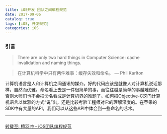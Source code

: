 ```yaml
---
title: iOS开发 团队之间编程规范
date: 2017-09-06
catalog: true
tags: [iOS, 开发规范]
categories: iOS
---
```


### 引言
> There are only two hard things in Computer Science: cache invalidation and naming things.

> 在计算机科学中只有两件难事：缓存失效和命名。 
>                                                       — Phil Karlton

计算机语言是人和计算机之间通讯的媒介。好的代码应该是就像人对计算机说话那样，自然而优雅。命名看上去是一件很简单的事，而往往越是简单的事越难做好，否则大师们也不会把命名看成是计算机界的难题了。如何把Objective-C这门计算机语言以优雅的方式“说”出，还是比较考验工程师对它的理解深度的。在苹果的SDK中有大量的API，我们可以从这些API中体会到一些命名的艺术。

<!--more-->

___

### 
[转载至: 檀羽冲 - iOS团队编程规范](http://www.jianshu.com/p/21f059f04181)




